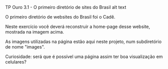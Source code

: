 TP Ouro 3.1 - O primeiro diretório de sites do Brasil
alt text

O primeiro diretório de websites do Brasil foi o Cadê.

Neste exercício você deverá reconstruir a home-page desse website, mostrada na imagem acima.

As imagens utilizadas na página estão aqui neste projeto, num subdiretório de nome "images".

Curiosidade: será que é possível uma página assim ter boa visualização em celulares?
